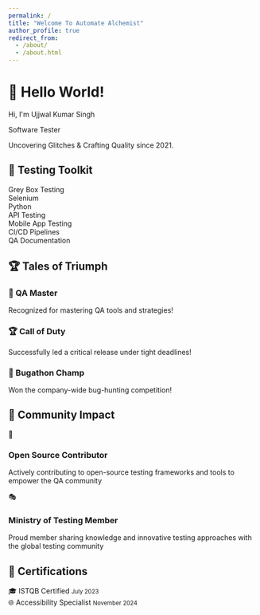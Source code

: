 ```yaml
---
permalink: /
title: "Welcome To Automate Alchemist"
author_profile: true
redirect_from: 
  - /about/
  - /about.html
---
```

<div class="test-laboratory">
  <div class="hero-section">
    <h1>🧪 Hello World!</h1>
    <div class="typewriter">
      <p>Hi, I'm Ujjwal Kumar Singh</p>
      <p>Software Tester</p>
      <p>Uncovering Glitches & Crafting Quality since 2021.</p>
    </div>
  </div>
  <div class="skills-section">
    <h2>🔧 Testing Toolkit</h2>
    <div class="skill-grid">
      <div class="skill-card">Grey Box Testing</div>
      <div class="skill-card">Selenium</div>
      <div class="skill-card">Python</div>
      <div class="skill-card">API Testing</div>
      <div class="skill-card">Mobile App Testing</div>
      <div class="skill-card">CI/CD Pipelines</div>
      <div class="skill-card">QA Documentation</div>
    </div>
  </div>
  <div class="achievements-section">
    <h2>🏆 Tales of Triumph</h2>
    <div class="achievement-grid">
      <div class="flip-card">
        <div class="flip-card-inner">
          <div class="flip-card-front">
            <h3>👑 QA Master</h3>
          </div>
          <div class="flip-card-back">
            <p>Recognized for mastering QA tools and strategies!</p>
          </div>
        </div>
      </div>
      <div class="flip-card">
        <div class="flip-card-inner">
          <div class="flip-card-front">
            <h3>🏆 Call of Duty</h3>
          </div>
          <div class="flip-card-back">
            <p>Successfully led a critical release under tight deadlines!</p>
          </div>
        </div>
      </div>
      <div class="flip-card">
        <div class="flip-card-inner">
          <div class="flip-card-front">
            <h3>🎯 Bugathon Champ</h3>
          </div>
          <div class="flip-card-back">
            <p>Won the company-wide bug-hunting competition!</p>
          </div>
        </div>
      </div>
    </div>
  </div>
  <div class="community-section">
    <h2>🌟 Community Impact</h2>
    <div class="community-grid">
      <div class="community-card">
        <div class="community-card-inner">
          <span class="icon">🚀</span>
          <h3>Open Source Contributor</h3>
          <p>Actively contributing to open-source testing frameworks and tools to empower the QA community</p>
        </div>
      </div>
      <div class="community-card">
        <div class="community-card-inner">
          <span class="icon">🎭</span>
          <h3>Ministry of Testing Member</h3>
          <p>Proud member sharing knowledge and innovative testing approaches with the global testing community</p>
        </div>
      </div>
    </div>
  </div>
  <div class="certifications-section">
    <h2>📜 Certifications</h2>
    <div class="cert-container">
      <div class="cert-item glow-card">
        <span>🎓 ISTQB Certified</span>
        <small>July 2023</small>
      </div>
      <div class="cert-item glow-card">
        <span>🌐 Accessibility Specialist</span>
        <small>November 2024</small>
      </div>
    </div>
  </div>
</div>

